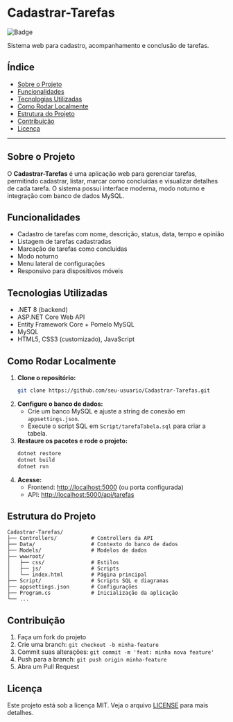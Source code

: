 # Cadastrar-Tarefas

![Badge](https://img.shields.io/badge/status-em%20desenvolvimento-blue)

Sistema web para cadastro, acompanhamento e conclusão de tarefas.

## Índice
- [Sobre o Projeto](#sobre-o-projeto)
- [Funcionalidades](#funcionalidades)
- [Tecnologias Utilizadas](#tecnologias-utilizadas)
- [Como Rodar Localmente](#como-rodar-localmente)
- [Estrutura do Projeto](#estrutura-do-projeto)
- [Contribuição](#contribuição)
- [Licença](#licença)

---

## Sobre o Projeto
O **Cadastrar-Tarefas** é uma aplicação web para gerenciar tarefas, permitindo cadastrar, listar, marcar como concluídas e visualizar detalhes de cada tarefa. O sistema possui interface moderna, modo noturno e integração com banco de dados MySQL.

## Funcionalidades
- Cadastro de tarefas com nome, descrição, status, data, tempo e opinião
- Listagem de tarefas cadastradas
- Marcação de tarefas como concluídas
- Modo noturno
- Menu lateral de configurações
- Responsivo para dispositivos móveis

## Tecnologias Utilizadas
- .NET 8 (backend)
- ASP.NET Core Web API
- Entity Framework Core + Pomelo MySQL
- MySQL
- HTML5, CSS3 (customizado), JavaScript

## Como Rodar Localmente
1. **Clone o repositório:**
   ```bash
   git clone https://github.com/seu-usuario/Cadastrar-Tarefas.git
   ```
2. **Configure o banco de dados:**
   - Crie um banco MySQL e ajuste a string de conexão em `appsettings.json`.
   - Execute o script SQL em `Script/tarefaTabela.sql` para criar a tabela.
3. **Restaure os pacotes e rode o projeto:**
   ```bash
   dotnet restore
   dotnet build
   dotnet run
   ```
4. **Acesse:**
   - Frontend: [http://localhost:5000](http://localhost:5000) (ou porta configurada)
   - API: [http://localhost:5000/api/tarefas](http://localhost:5000/api/tarefas)

## Estrutura do Projeto
```
Cadastrar-Tarefas/
├── Controllers/           # Controllers da API
├── Data/                  # Contexto do banco de dados
├── Models/                # Modelos de dados
├── wwwroot/
│   ├── css/               # Estilos
│   ├── js/                # Scripts
│   └── index.html         # Página principal
├── Script/                # Scripts SQL e diagramas
├── appsettings.json       # Configurações
├── Program.cs             # Inicialização da aplicação
└── ...
```

## Contribuição
1. Faça um fork do projeto
2. Crie uma branch: `git checkout -b minha-feature`
3. Commit suas alterações: `git commit -m 'feat: minha nova feature'`
4. Push para a branch: `git push origin minha-feature`
5. Abra um Pull Request

## Licença
Este projeto está sob a licença MIT. Veja o arquivo [LICENSE](LICENSE) para mais detalhes.